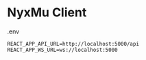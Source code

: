 # NyxMu Client

.env

```
REACT_APP_API_URL=http://localhost:5000/api
REACT_APP_WS_URL=ws://localhost:5000
```
